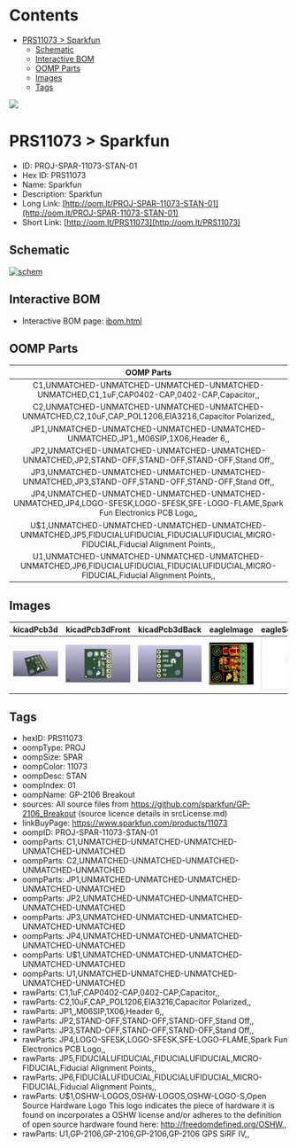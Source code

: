 



Contents
========

* [PRS11073 > Sparkfun](#prs11073--sparkfun)
	* [Schematic](#schematic)
	* [Interactive BOM](#interactive-bom)
	* [OOMP Parts](#oomp-parts)
	* [Images](#images)
	* [Tags](#tags)
  
![][im]
# PRS11073 > Sparkfun

- ID: PROJ-SPAR-11073-STAN-01
- Hex ID: PRS11073
- Name: Sparkfun
- Description: Sparkfun
- Long Link: [http://oom.lt/PROJ-SPAR-11073-STAN-01](http://oom.lt/PROJ-SPAR-11073-STAN-01)
- Short Link: [http://oom.lt/PRS11073](http://oom.lt/PRS11073)

## Schematic
  
[![schem](eagleSchemImage.png)](eagleSchemImage.png)
## Interactive BOM

- Interactive BOM page: [ibom.html](https://htmlpreview.github.io/?https://github.com/oomlout/oomlout_OOMP_projects/blob/main/PROJ-SPAR-11073-STAN-01/kicad/bom/ibom.html)

## OOMP Parts
  

|OOMP Parts|
| :---: |
|C1,UNMATCHED-UNMATCHED-UNMATCHED-UNMATCHED-UNMATCHED,C1,1uF,CAP0402-CAP,0402-CAP,Capacitor,,|
|C2,UNMATCHED-UNMATCHED-UNMATCHED-UNMATCHED-UNMATCHED,C2,10uF,CAP_POL1206,EIA3216,Capacitor Polarized,,|
|JP1,UNMATCHED-UNMATCHED-UNMATCHED-UNMATCHED-UNMATCHED,JP1,,M06SIP,1X06,Header 6,,|
|JP2,UNMATCHED-UNMATCHED-UNMATCHED-UNMATCHED-UNMATCHED,JP2,STAND-OFF,STAND-OFF,STAND-OFF,Stand Off,,|
|JP3,UNMATCHED-UNMATCHED-UNMATCHED-UNMATCHED-UNMATCHED,JP3,STAND-OFF,STAND-OFF,STAND-OFF,Stand Off,,|
|JP4,UNMATCHED-UNMATCHED-UNMATCHED-UNMATCHED-UNMATCHED,JP4,LOGO-SFESK,LOGO-SFESK,SFE-LOGO-FLAME,Spark Fun Electronics PCB Logo,,|
|U$1,UNMATCHED-UNMATCHED-UNMATCHED-UNMATCHED-UNMATCHED,JP5,FIDUCIALUFIDUCIAL,FIDUCIALUFIDUCIAL,MICRO-FIDUCIAL,Fiducial Alignment Points,,|
|U1,UNMATCHED-UNMATCHED-UNMATCHED-UNMATCHED-UNMATCHED,JP6,FIDUCIALUFIDUCIAL,FIDUCIALUFIDUCIAL,MICRO-FIDUCIAL,Fiducial Alignment Points,,|

## Images
  
  

|kicadPcb3d|kicadPcb3dFront|kicadPcb3dBack|eagleImage|eagleSchemImage|
| :---: | :---: | :---: | :---: | :---: |
|[![kicadPcb3d](kicadPcb3d_140.png)](kicadPcb3d.png)|[![kicadPcb3dFront](kicadPcb3dFront_140.png)](kicadPcb3dFront.png)|[![kicadPcb3dBack](kicadPcb3dBack_140.png)](kicadPcb3dBack.png)|[![eagleImage](eagleImage_140.png)](eagleImage.png)|[![eagleSchemImage](eagleSchemImage_140.png)](eagleSchemImage.png)|

## Tags

- hexID: PRS11073
- oompType: PROJ
- oompSize: SPAR
- oompColor: 11073
- oompDesc: STAN
- oompIndex: 01
- oompName: GP-2106 Breakout
- sources: All source files from https://github.com/sparkfun/GP-2106_Breakout (source licence details in srcLicense.md)
- linkBuyPage: https://www.sparkfun.com/products/11073
- oompID: PROJ-SPAR-11073-STAN-01
- oompParts: C1,UNMATCHED-UNMATCHED-UNMATCHED-UNMATCHED-UNMATCHED
- oompParts: C2,UNMATCHED-UNMATCHED-UNMATCHED-UNMATCHED-UNMATCHED
- oompParts: JP1,UNMATCHED-UNMATCHED-UNMATCHED-UNMATCHED-UNMATCHED
- oompParts: JP2,UNMATCHED-UNMATCHED-UNMATCHED-UNMATCHED-UNMATCHED
- oompParts: JP3,UNMATCHED-UNMATCHED-UNMATCHED-UNMATCHED-UNMATCHED
- oompParts: JP4,UNMATCHED-UNMATCHED-UNMATCHED-UNMATCHED-UNMATCHED
- oompParts: U$1,UNMATCHED-UNMATCHED-UNMATCHED-UNMATCHED-UNMATCHED
- oompParts: U1,UNMATCHED-UNMATCHED-UNMATCHED-UNMATCHED-UNMATCHED
- rawParts: C1,1uF,CAP0402-CAP,0402-CAP,Capacitor,,
- rawParts: C2,10uF,CAP_POL1206,EIA3216,Capacitor Polarized,,
- rawParts: JP1,,M06SIP,1X06,Header 6,,
- rawParts: JP2,STAND-OFF,STAND-OFF,STAND-OFF,Stand Off,,
- rawParts: JP3,STAND-OFF,STAND-OFF,STAND-OFF,Stand Off,,
- rawParts: JP4,LOGO-SFESK,LOGO-SFESK,SFE-LOGO-FLAME,Spark Fun Electronics PCB Logo,,
- rawParts: JP5,FIDUCIALUFIDUCIAL,FIDUCIALUFIDUCIAL,MICRO-FIDUCIAL,Fiducial Alignment Points,,
- rawParts: JP6,FIDUCIALUFIDUCIAL,FIDUCIALUFIDUCIAL,MICRO-FIDUCIAL,Fiducial Alignment Points,,
- rawParts: U$1,OSHW-LOGOS,OSHW-LOGOS,OSHW-LOGO-S,Open Source Hardware Logo This logo indicates the piece of hardware it is found on incorporates a OSHW license and/or adheres to the definition of open source hardware found here: http://freedomdefined.org/OSHW,,
- rawParts: U1,GP-2106,GP-2106,GP-2106,GP-2106 GPS SiRF IV,,



[im]: kicadPcb3d_450.png
